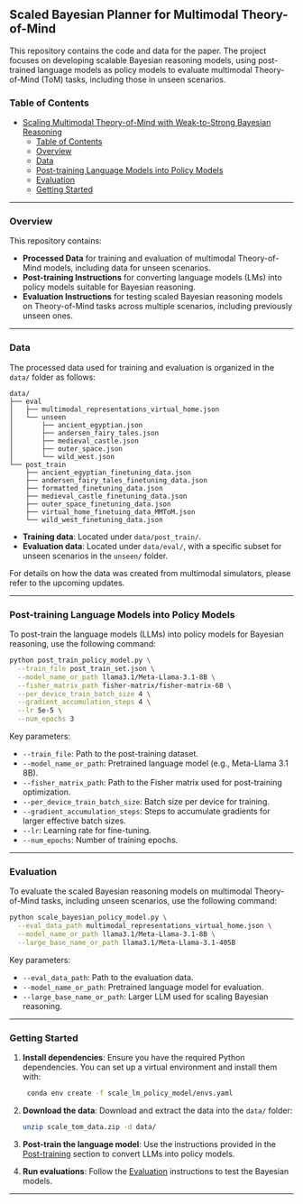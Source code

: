 ## Scaled Bayesian Planner for Multimodal Theory-of-Mind

This repository contains the code and data for the paper. The project focuses on developing scalable Bayesian reasoning models, using post-trained language models as policy models to evaluate multimodal Theory-of-Mind (ToM) tasks, including those in unseen scenarios.

### Table of Contents
- [Scaling Multimodal Theory-of-Mind with Weak-to-Strong Bayesian Reasoning](#scaling-multimodal-theory-of-mind-with-weak-to-strong-bayesian-reasoning)
  - [Table of Contents](#table-of-contents)
  - [Overview](#overview)
  - [Data](#data)
  - [Post-training Language Models into Policy Models](#post-training-language-models-into-policy-models)
  - [Evaluation](#evaluation)
  - [Getting Started](#getting-started)

---

### Overview

This repository contains:
- **Processed Data** for training and evaluation of multimodal Theory-of-Mind models, including data for unseen scenarios.
- **Post-training Instructions** for converting language models (LMs) into policy models suitable for Bayesian reasoning.
- **Evaluation Instructions** for testing scaled Bayesian reasoning models on Theory-of-Mind tasks across multiple scenarios, including previously unseen ones.

---

### Data

The processed data used for training and evaluation is organized in the `data/` folder as follows:

```
data/
├── eval
│   ├── multimodal_representations_virtual_home.json
│   └── unseen
│       ├── ancient_egyptian.json
│       ├── andersen_fairy_tales.json
│       ├── medieval_castle.json
│       ├── outer_space.json
│       └── wild_west.json
└── post_train
    ├── ancient_egyptian_finetuning_data.json
    ├── andersen_fairy_tales_finetuning_data.json
    ├── formatted_finetuning_data.json
    ├── medieval_castle_finetuning_data.json
    ├── outer_space_finetuning_data.json
    ├── virtual_home_finetuing_data_MMToM.json
    └── wild_west_finetuning_data.json
```

- **Training data**: Located under `data/post_train/`.
- **Evaluation data**: Located under `data/eval/`, with a specific subset for unseen scenarios in the `unseen/` folder.

For details on how the data was created from multimodal simulators, please refer to the upcoming updates.

---

### Post-training Language Models into Policy Models

To post-train the language models (LLMs) into policy models for Bayesian reasoning, use the following command:

```bash
python post_train_policy_model.py \
  --train_file post_train_set.json \
  --model_name_or_path llama3.1/Meta-Llama-3.1-8B \
  --fisher_matrix_path fisher-matrix/fisher-matrix-6B \
  --per_device_train_batch_size 4 \
  --gradient_accumulation_steps 4 \
  --lr 5e-5 \
  --num_epochs 3
```

Key parameters:
- `--train_file`: Path to the post-training dataset.
- `--model_name_or_path`: Pretrained language model (e.g., Meta-Llama 3.1 8B).
- `--fisher_matrix_path`: Path to the Fisher matrix used for post-training optimization.
- `--per_device_train_batch_size`: Batch size per device for training.
- `--gradient_accumulation_steps`: Steps to accumulate gradients for larger effective batch sizes.
- `--lr`: Learning rate for fine-tuning.
- `--num_epochs`: Number of training epochs.

---

### Evaluation

To evaluate the scaled Bayesian reasoning models on multimodal Theory-of-Mind tasks, including unseen scenarios, use the following command:

```bash
python scale_bayesian_policy_model.py \
  --eval_data_path multimodal_representations_virtual_home.json \
  --model_name_or_path llama3.1/Meta-Llama-3.1-8B \
  --large_base_name_or_path llama3.1/Meta-Llama-3.1-405B
```

Key parameters:
- `--eval_data_path`: Path to the evaluation data.
- `--model_name_or_path`: Pretrained language model for evaluation.
- `--large_base_name_or_path`: Larger LLM used for scaling Bayesian reasoning.

---

### Getting Started

1. **Install dependencies**:
   Ensure you have the required Python dependencies. You can set up a virtual environment and install them with:
   ```bash
    conda env create -f scale_lm_policy_model/envs.yaml
   ```

2. **Download the data**:
   Download and extract the data into the `data/` folder:
   ```bash
   unzip scale_tom_data.zip -d data/
   ```

3. **Post-train the language model**:
   Use the instructions provided in the [Post-training](#post-training-language-models-into-policy-models) section to convert LLMs into policy models.

4. **Run evaluations**:
   Follow the [Evaluation](#evaluation) instructions to test the Bayesian models.

---
